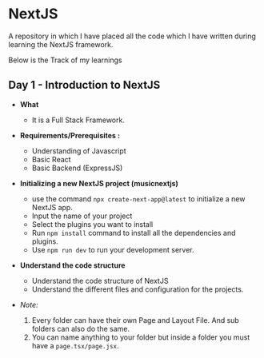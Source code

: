 # NextJS

A repository in which I have placed all the code which I have written during learning the NextJS framework.

Below is the Track of my learnings

## Day 1 - Introduction to NextJS

* **What**
    - It is a Full Stack Framework. 

* **Requirements/Prerequisites :**
	- Understanding of Javascript
	- Basic React
	- Basic Backend (ExpressJS)

* **Initializing a new NextJS project (musicnextjs)**
    - use the command `npx create-next-app@latest` to initialize a new NextJS app.
    - Input the name of your project
    - Select the plugins you want to install 
    - Run `npm install` command to install all the dependencies and plugins.
    - Use `npm run dev` to run your development server.

* **Understand the code structure**
    - Understand the code structure of NextJS
    - Understand the different files and configuration for the projects.

* *Note:* 
    1. Every folder can have their own Page and Layout File. And sub folders can also do the same.
    2. You can name anything to your folder but inside a folder you must have a `page.tsx/page.jsx`.